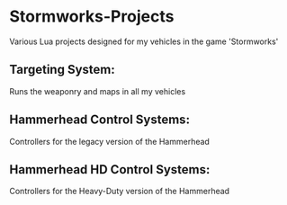 # Stormworks-Projects
 Various Lua projects designed for my vehicles in the game 'Stormworks'

## Targeting System:
Runs the weaponry and maps in all my vehicles<br>
## Hammerhead Control Systems:
Controllers for the legacy version of the Hammerhead<br>
## Hammerhead HD Control Systems:
Controllers for the Heavy-Duty version of the Hammerhead<br>
